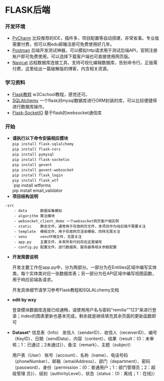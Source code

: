 # FLASK后端

### 开发环境
- [PyCharm](https://www.jetbrains.com/pycharm/download/#section=windows) 比较推荐的IDE，插件多，项目配置等自动搭建，非常省事。专业版需要付费，但可以用edu邮箱注册可免费使用好几年。
- [Postman](https://www.postman.com/) 后端开发测试神器，可以模拟http请求用于测试后端API，官网注册账户即可免费使用，可以选择下载客户端也可直接使用网页版。
- [Navicat](https://www.yudouyudou.com/ziyuanxiazai/gongjuchajian/1474.html) 远程数据库连接工具，支持可视化编辑数据库，告别命令行。正版需付费，这里给出一篇破解版的博客，内含相关资源。

### 学习资料
- [Flask教程](https://www.w3cschool.cn/flask/flask_overview.html) w3Cschool教程，感觉还可。
- [SQLAlchemy](http://www.pythondoc.com/flask-sqlalchemy/quickstart.html) 一个flask对mysql数据库进行ORM封装的库，可以比较便捷得进行数据库操作。
- [Flask-SocketIO](https://flask-socketio.readthedocs.io/en/latest/) 基于flask的websocket通信库

### 开始
- **请执行以下命令安装相应模块**\
`pip install flask-sqlalchemy`\
`pip install flask-cors`\
`pip install pymysql`\
`pip install flask-socketio`\
`pip install gevent`\
`pip install gevent-websocket`\
`pip install flask_login`\
`pip install flask_wtf` \
`pip install wtforms \
pip install email_validator
- **项目结构说明**
```
-src
    - data      数据采集模拟
    - algorithm 算法模块
    - websocket_client_demo 一个websocket网页客户端实例
    - static    静态文件，通常用于存放网页文件，本项目作为纯后端不需要关注
    - template  模板文件，用于存放网页渲染模板，同样无需关注
    - venv      venv环境文件，无需关注
    - app.py    主要文件，未来所有代码将在这里编写
    - config.py 配置文件，进行数据库、服务器等相关参数配置
```
- **开发简要说明**

    开发主要工作在app.py中，分为两部分。一部分为在Entities区域中编写实体类，每个实体类对应一张数据库表；另一部分为在API区域中编写视图函数，用于响应前端各请求。
    
    开发具体细节请学习参考Flask教程和SQLALchemy文档
    


- **edit by wxy**

    登录模块数据库连接已经通畅，请使用用户名与密码"remilia""123"来进行登录；index的图表更新也基本完成，剩余就是继续填充其余页面的更新函数即可
  
- ************Dataset*************
    信息表（Info）
    发信人（senderID）、收信人（receiverID）、编号（KeyID）、日期（sendData）、内容（content）、结果（result：{0：未审核；1：已通过；2未通过}）、备注（remark）、主题（subject）

    用户表（User）
    账号（account）、名称（name）、电话号码（phoneNumber）、邮箱（emailAddress）、部门（department）、密码（password）、身份（permission：{0：普通用户；1：部门管理员；2：超级管理       员}）、级别（authirityLevel）、状态（status：{0：离线；1：在线}）

